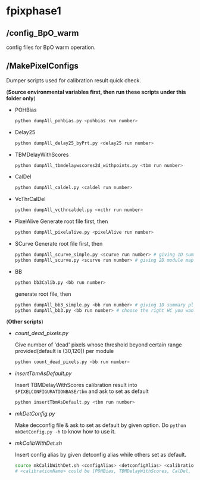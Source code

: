 # fpixphase1

## /config_BpO_warm 
config files for BpO warm operation.

## /MakePixelConfigs
Dumper scripts used for calibration result quick check.

(**Source environmental variables first, then run these scripts under this folder only**)

- POHBias

  ```bash
  python dumpAll_pohbias.py <pohbias run number>
  ```
  
- Delay25
  ```bash
  python dumpAll_delay25_byPrt.py <delay25 run number>
  ```

- TBMDelayWithScores

  ```bash
  python dumpAll_tbmdelaywscores2d_withpoints.py <tbm run number>
  ```

- CalDel

  ```bash
  python dumpAll_caldel.py <caldel run number>
  ```
  
- VcThrCalDel
  ```bash
  python dumpAll_vcthrcaldel.py <vcthr run number>
  ```
  
- PixelAlive
  Generate root file first, then 
  
  ```bash
  python dumpAll_pixelalive.py <pixelAlive run number>
  ```
  
- SCurve
  Generate root file first, then
  
  ```bash
  python dumpAll_scurve_simple.py <scurve run number> # giving 1D summary plot
  python dumpAll_scurve.py <scurve run number> # giving 2D module map
  ```
  
- BB
  ```bash
  python bb3Calib.py <bb run number>
  ```
  generate root file, then
  ```bash
  python dumpAll_bb3_simple.py <bb run number> # giving 1D summary plot
  python dumpAll_bb3.py <bb run number> # choose the right HC you want to analyze from line#5-8 in write_other_hc_configs.py
  ```
  
(**Other scripts**)

- *count_dead_pixels.py*
  
  Give number of 'dead' pixels whose threshold beyond certain range provided(default is (30,120)) per module
  
  ```bash
  python count_dead_pixels.py <bb run number>
  ```

- *insertTbmAsDefault.py*
  
  Insert TBMDelayWithScores calibration result into `$PIXELCONFIGURATIONBASE/tbm` and ask to set as default
  
  ```bash
  python insertTbmAsDefault.py <tbm run number>
  ```
  
- *mkDetConfig.py*
  
  Make decconfig file & ask to set as default by given option. Do `python mkDetConfig.py -h` to know how to use it.
  
- *mkCalibWithDet.sh*
  
  Insert config alias by given detconfig alias while others set as default.
  
  ```bash
  source mkCalibWithDet.sh <configAlias> <detconfigAlias> <calibrationName>
  # <calibrationName> could be [POHBias, TBMDelayWithScores, CalDel, VcThrCalDel, PixelAlive, SCurve, BB]
  ```
